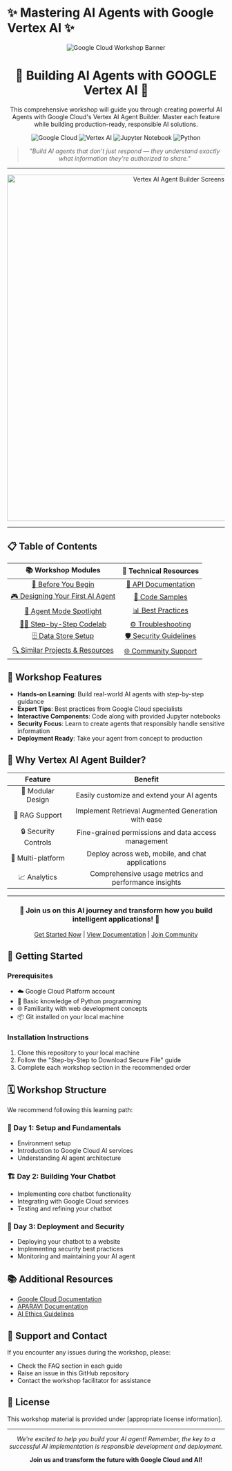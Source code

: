 # ✨ Mastering AI Agents with Google Vertex AI ✨

<div align="center">
  
![Google Cloud Workshop Banner](<img width="1722" height="949" alt="image (1)" src="https://github.com/user-attachments/assets/ab7f135d-c0cd-46ab-b29a-576c580bc744" />)

</div>

<h1 align="center">🤖 Building AI Agents with GOOGLE Vertex AI 🤖</h1>

<p align="center">
This comprehensive workshop will guide you through creating powerful AI Agents with Google Cloud's Vertex AI Agent Builder. Master each feature while building production-ready, responsible AI solutions.
</p>

<p align="center">
<img src="https://img.shields.io/badge/Google%20Cloud-4285F4?style=for-the-badge&logo=google-cloud&logoColor=white" alt="Google Cloud" />
<img src="https://img.shields.io/badge/Vertex%20AI-0F9D58?style=for-the-badge&logo=google&logoColor=white" alt="Vertex AI" />
<img src="https://img.shields.io/badge/Jupyter-F37626.svg?&style=for-the-badge&logo=Jupyter&logoColor=white" alt="Jupyter Notebook" />
<img src="https://img.shields.io/badge/Python-3776AB?style=for-the-badge&logo=python&logoColor=white" alt="Python" />
</p>

<div align="center">
  
> *"Build AI agents that don't just respond — they understand exactly what information they're authorized to share."*

</div>

---

<p align="center">
<img width="800" alt="Vertex AI Agent Builder Screenshot" src="https://github.com/user-attachments/assets/003f0645-bf7d-4dce-b635-45d17e8394a9" />
</p>

---

## 📋 Table of Contents

<div align="center">
  
| 📚 Workshop Modules | 🔧 Technical Resources |
|:-------------------:|:---------------------:|
| [📘 Before You Begin](#before-you-begin) | [🔌 API Documentation](#api-docs) |
| [🎮 Designing Your First AI Agent](#first-agent) | [🧰 Code Samples](#code-samples) |
| [🧠 Agent Mode Spotlight](#agent-mode) | [📊 Best Practices](#best-practices) |
| [👨‍💻 Step-by-Step Codelab](#codelab) | [⚙️ Troubleshooting](#troubleshooting) |
| [🗄️ Data Store Setup](#data-store) | [🛡️ Security Guidelines](#security) |
| [🔍 Similar Projects & Resources](#resources) | [🌐 Community Support](#community) |

</div>

## 🚀 Workshop Features

- **Hands-on Learning**: Build real-world AI agents with step-by-step guidance
- **Expert Tips**: Best practices from Google Cloud specialists
- **Interactive Components**: Code along with provided Jupyter notebooks
- **Security Focus**: Learn to create agents that responsibly handle sensitive information
- **Deployment Ready**: Take your agent from concept to production

## 💎 Why Vertex AI Agent Builder?

<div align="center">
  
| Feature | Benefit |
|:-------:|:-------:|
| 🧩 Modular Design | Easily customize and extend your AI agents |
| 🔄 RAG Support | Implement Retrieval Augmented Generation with ease |
| 🔒 Security Controls | Fine-grained permissions and data access management |
| 📱 Multi-platform | Deploy across web, mobile, and chat applications |
| 📈 Analytics | Comprehensive usage metrics and performance insights |

</div>

---

<div align="center">

### 🌟 Join us on this AI journey and transform how you build intelligent applications! 🌟

[Get Started Now](#before-you-begin) | [View Documentation](https://cloud.google.com/vertex-ai/docs/start/introduction-unified-platform) | [Join Community](https://www.youtube.com/c/GoogleCloudTech)

</div>















## 🔧 Getting Started

### Prerequisites
- ☁️ Google Cloud Platform account
- 🐍 Basic knowledge of Python programming
- 🌐 Familiarity with web development concepts
- 📦 Git installed on your local machine

### Installation Instructions
1. Clone this repository to your local machine
2. Follow the "Step-by-Step to Download Secure File" guide
3. Complete each workshop section in the recommended order

## 🗓️ Workshop Structure

We recommend following this learning path:

### 🌱 Day 1: Setup and Fundamentals
- Environment setup
- Introduction to Google Cloud AI services
- Understanding AI agent architecture

### 🏗️ Day 2: Building Your Chatbot
- Implementing core chatbot functionality
- Integrating with Google Cloud services
- Testing and refining your chatbot

### 🚀 Day 3: Deployment and Security
- Deploying your chatbot to a website
- Implementing security best practices
- Monitoring and maintaining your AI agent

## 📚 Additional Resources

- [Google Cloud Documentation](https://cloud.google.com/docs)
- [APARAVI Documentation](https://www.aparavi.com/resources)
- [AI Ethics Guidelines](https://ai.google/principles/)

## 🤝 Support and Contact

If you encounter any issues during the workshop, please:
- Check the FAQ section in each guide
- Raise an issue in this GitHub repository
- Contact the workshop facilitator for assistance

## 📝 License

This workshop material is provided under [appropriate license information].

---

<div align="center">

*We're excited to help you build your AI agent! Remember, the key to a successful AI implementation is responsible development and deployment.*

**Join us and transform the future with Google Cloud and AI!**

</div>
